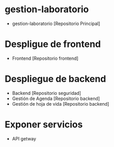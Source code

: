 # gestion-laboratorio 
* gestion-laboratorio [Repositorio Principal]

# Despligue de frontend
* Frontend [Repositorio frontend]

# Despliegue de backend 
* Backend [Repositorio seguridad]
* Gestión de Agenda [Repositorio backend]
* Gestión de hoja de vida [Repositorio backend]

# Exponer servicios 
* API getway
